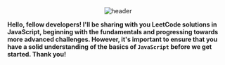 <div align="center">
<img src="https://iili.io/HUadHTG.png" alt="header" />
</div>

<b>Hello, fellow developers! I'll be sharing with you LeetCode solutions in JavaScript, beginning with the fundamentals and progressing towards more advanced challenges. However, it's important to ensure that you have a solid understanding of the basics of `JavaScript` before we get started. Thank you!</b>
